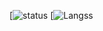 [![status](https://github-readme-stats.vercel.app/api?username=cheongpark&show_icons=true&theme=algolia)
[![Langss](https://github-readme-stats.vercel.app/api/top-langs/?username=cheongpark&layout=compact&theme=algolia)
